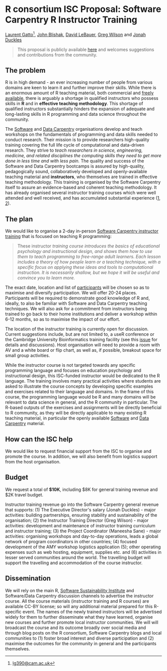 # R consortium ISC Proposal: Software Carpentry R Instructor Training 

[Laurent Gatto](http://lgatto.github.io/about/)[^1],
[John Blishak](https://github.com/jdblischak),
[David LeBauer](https://sites.google.com/site/dlebauer/),
[Greg Wilson](http://third-bit.com/greg-wilson.html) and
[Jonah Duckles](http://jduck.net/cv)

[^1]: lg390@cam.ac.uk

> This proposal is publicly available
> [here](https://github.com/lgatto/SC-ICS-Proposal/blob/master/SC-ISC-proposal.md)
> and welcomes suggestions and contributions from the community.

## The problem

<!-- > What problem do you want to solve? Why is it a problem? Who does it -->
<!-- > affect? What will solving the problem enable? This section should -->
<!-- > include a brief summary of existing work, such as other packages. If -->
<!-- > you are proposing a change to R itself, you must include a letter of -->
<!-- > support from a member of R core. -->

R is in high demand - an ever increasing number of people from various
domains are keen to learn it and further improve their skills. While
there is an enormous amount of R teaching material, both commercial
and
[freely available](http://swcarpentry.github.io/r-novice-inflammation/),
there is arguably a shortage in qualified instructors who possess
skills in **R** and in **effective teaching methodology**. This
shortage of qualified instructors substantially hinders the expansion
of adequate and long-lasting skills in R programming and data science
throughout the community.

The [Software](http://software-carpentry.org/) and
[Data Carpentry](http://www.datacarpentry.org/) organisations develop
and teach workshops on the fundamentals of programming and data skills
needed to conduct research. Their mission is to provide researchers
high-quality training covering the full life cycle of computational
and data-driven research. They strive to *teach researchers in
science, engineering, medicine, and related disciplines the computing
skills they need to get more done in less time and with less pain.*
The quality and success of the Software and Data Carpentry bootcamps
is assured by high-quality, pedagogically sound, collaboratively
developed and openly-available teaching material and **instructors**,
who themselves are trained in effective teaching methodology. This
training is organised by the Software Carpentry itself to assure an
evidence-based and coherent teaching methodology. It has already
organised several instructor training courses which were well attended
and well received, and has accumulated substantial experience
([1](http://software-carpentry.org/blog/2015/09/rebooting-instructor-training.html),
[2](http://software-carpentry.org/blog/2015/12/instructor-training-checkout-procedure.html)).

## The plan

<!-- > How are you going to solve the problem? Include the concrete actions -->
<!-- > you will take and an estimated timeline. What are likely failure -->
<!-- > modes and how will you recover from them? -->

We would like to organise a 2-day in-person
[Software Carpentry instructor training](https://swcarpentry.github.io/instructor-training/)
that is focused on teaching R programming:

> These instructor *training course introduces the basics of
> educational psychology and instructional design, and shows them how
> to use them to teach programming to free-range adult learners. Each
> lesson includes a theory of how people learn or a teaching
> technique, with a specific focus on applying these ideas and tools
> to computational instruction. It is necessarily shallow, but we hope
> it will be useful and convince you to learn more.*

The exact date, location and list of
[participants](https://github.com/lgatto/SC-ICS-Proposal/blob/master/participants.md)
will be chosen so as to maximise and diversify participation. We will
offer 20-24 places. Participants will be required to demonstrate good
knowledge of R and, ideally, to also be familiar with Software and
Data Carpentry teaching techniques. We will also ask for a commitment
from instructors being trained to go back to their home institutions
and deliver a workshop within 6-12 months, so as to maximise the
impact of our effort.

The location of the instructor training is currently open for
discussion. Current suggestions include, but are not limited to, a
useR conference or the Cambridge University Bioinformatics training
facility (see this
[issue](https://github.com/lgatto/SC-ICS-Proposal/issues/9) for
details and discussions). Host organisation will need to provide a
room with AV and a white board or flip chart, as well as, if possible,
breakout space for small group activities.

While the instructor course is not targeted towards any specific
programming language and focuses on education psychology and
instructional design, this ISC-funded instructor would be dedicated to
the R language. The training involves many practical activities where
students are asked to illustrate the course concepts by developing
specific examples and exercises related to their language and
domains. In the frame of this course, the programming language would
be R and many domains will be relevant to data science in general, and
the R community in particular. The R-based outputs of the exercises
and assignments will be directly beneficial to R community, as they
will be directly applicable to many existing R teaching material, in
particular the openly available
[Software](http://swcarpentry.github.io/r-novice-inflammation/) and
[Data Carpentry](http://www.datacarpentry.org/R-ecology/) material.

## How can the ISC help

<!-- > What can we do to help you? If you need money, how much? How will -->
<!-- > you spend it? We expect that most of the budget will be on people, -->
<!-- > but we will consider funding travel and equipment if you have good -->
<!-- > justification. How can we help promote your project? How else could -->
<!-- > we help? -->

We would like to request financial support from the ISC to organise
and promote the course. In addition, we will also benefit from
logistics support from the host organisation.

## Budget

<!-- > Please note that the budget for the ISC is currently limited. We are -->
<!-- > likely to fund one or two projects with a budget of $20-30k -->
<!-- > projects, and handful of projects with budgets of of $5-10k. We do -->
<!-- > not pay overhead. -->

We request a total of **$10K**, including $8K for general training
revenue and $2K travel budget.

Instructor training revenue go into the Software Carpentry general
revenue that supports: (1) The Executive Director's salary (Jonah
Duckles) - major activities: building partnerships, ensuring stability
and sustainability of the organisation; (2) the Instructor Training
Director (Greg Wilson) - major activities: development and maintenance
of instructor training curriculum and instructor training; (3) the
Project Coordinator (Maneesha Sane) - major activities: organising
workshops and day-to-day operations, leads a global network of program
coordinators in other countries; (4) focused development of the AMY
workshop logistics application (5); other operating expenses such as
web hosting, equipment, supplies etc. and (6) activities in lesser
served communities around the world. The travelling budget will
support the travelling and accommodation of the course instructor.

## Dissemination

<!-- > How will you ensure that your work is available to the widest number -->
<!-- > of people? What open source license will you use? How will host your -->
<!-- > code so that others can contribute? How will you publicise your -->
<!-- > work? We encourage you to plan at least two blog posts to the R -->
<!-- > consortium blog: once to announce the project, and one to write up -->
<!-- > what you achieved. -->

We will rely on the main R,
[Software Sustainability Institute](http://software.ac.uk/) and
Software/Data Carpentry discussion channels to advertise the
instructor course. All the course materials (instructor training and R
courses) are available CC-BY license; so will any additional material
prepared for this R-specific event. The names of the newly trained
instructors will be advertised widely for them to further disseminate
what they have learned, organise new courses and further promote local
instructor communities. We will will broadcast the course and its
outcome broadly over social media and through blog posts on the R
consortium, Software Carpentry blogs and local communities to (1)
foster broad interest and diverse participation and (2) maximise the
outcomes for the community in general and the participants themselves.

